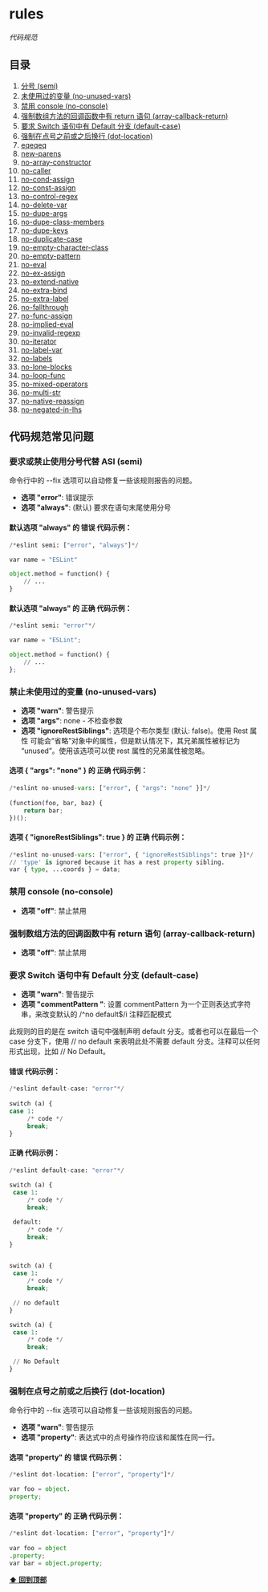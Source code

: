 # **rules**

*代码规范*

## <a name="table-of-contents">目录</a>

  1. [分号 (semi)](#semi)
  1. [未使用过的变量 (no-unused-vars)](#no-unused-vars)
  1. [禁用 console (no-console)](#no-console)
  1. [强制数组方法的回调函数中有 return 语句 (array-callback-return)](#array-callback-return)
  1. [要求 Switch 语句中有 Default 分支 (default-case)](#default-case)
  1. [强制在点号之前或之后换行 (dot-location)](#dot-location)
  1. [eqeqeq](#eqeqeq)
  1. [new-parens](#new-parens)
  1. [no-array-constructor](#no-array-constructor)
  1. [no-caller](#no-caller)
  1. [no-cond-assign](#no-cond-assign)
  1. [no-const-assign](#no-const-assign)
  1. [no-control-regex](#no-control-regex)
  1. [no-delete-var](#no-delete-var)
  1. [no-dupe-args](#no-dupe-args)
  1. [no-dupe-class-members](#no-dupe-class-members)
  1. [no-dupe-keys](#no-dupe-keys)
  1. [no-duplicate-case](#no-duplicate-case)
  1. [no-empty-character-class](#no-empty-character-class)
  1. [no-empty-pattern](#no-empty-pattern)
  1. [no-eval](#no-eval)
  1. [no-ex-assign](#no-ex-assign)
  1. [no-extend-native](#no-extend-native)
  1. [no-extra-bind](#no-extra-bind)
  1. [no-extra-label](#no-extra-label)
  1. [no-fallthrough](#no-fallthrough)
  1. [no-func-assign](#no-func-assign)
  1. [no-implied-eval](#no-implied-eval)
  1. [no-invalid-regexp](#no-invalid-regexp)
  1. [no-iterator](#no-iterator)
  1. [no-label-var](#no-label-var)
  1. [no-labels](#no-labels)
  1. [no-lone-blocks](#no-lone-blocks)
  1. [no-loop-func](#no-loop-func)
  1. [no-mixed-operators](#no-mixed-operators)
  1. [no-multi-str](#no-multi-str)
  1. [no-native-reassign](#no-native-reassign)
  1. [no-negated-in-lhs](#no-negated-in-lhs)
  
## 代码规范常见问题

### <a name="semi">要求或禁止使用分号代替 ASI (semi)</a>

命令行中的 --fix 选项可以自动修复一些该规则报告的问题。

  - **选项 "error"**: 错误提示
  - **选项 "always"**: (默认) 要求在语句末尾使用分号

#### 默认选项 "always" 的 **错误** 代码示例：

```python
/*eslint semi: ["error", "always"]*/

var name = "ESLint"

object.method = function() {
    // ...
}
```
#### 默认选项 "always" 的 正确 代码示例：

```python
/*eslint semi: "error"*/

var name = "ESLint";

object.method = function() {
    // ...
};
```
   
### <a name="no-unused-vars">禁止未使用过的变量 (no-unused-vars)</a>


  - **选项 "warn"**: 警告提示
  - **选项 "args"**: none - 不检查参数
  - **选项 "ignoreRestSiblings"**: 选项是个布尔类型 (默认: false)。使用 Rest 属性 可能会“省略”对象中的属性，但是默认情况下，其兄弟属性被标记为 “unused”。使用该选项可以使 rest 属性的兄弟属性被忽略。
  
#### 选项 { "args": "none" } 的 正确 代码示例：

```python
/*eslint no-unused-vars: ["error", { "args": "none" }]*/
    
(function(foo, bar, baz) {
    return bar;
})();
```
#### 选项 { "ignoreRestSiblings": true } 的 正确 代码示例：

```python
/*eslint no-unused-vars: ["error", { "ignoreRestSiblings": true }]*/
// 'type' is ignored because it has a rest property sibling.
var { type, ...coords } = data;
```
      

### <a name="no-console">禁用 console (no-console)</a>


  - **选项 "off"**: 禁止禁用



### <a name="array-callback-return">强制数组方法的回调函数中有 return 语句 (array-callback-return)</a>


  - **选项 "off"**: 禁止禁用

 ### <a name="default-case">要求 Switch 语句中有 Default 分支 (default-case)</a>
 - **选项 "warn"**: 警告提示
 - **选项 "commentPattern "**: 设置 commentPattern 为一个正则表达式字符串，来改变默认的 /^no default$/i 注释匹配模式
 
 此规则的目的是在 switch 语句中强制声明 default 分支。或者也可以在最后一个 case 分支下，使用 // no default 来表明此处不需要 default 分支。注释可以任何形式出现，比如 // No Default。
 
#### 错误 代码示例：

```python
/*eslint default-case: "error"*/
 
switch (a) {
case 1:
     /* code */
     break;
}
```
#### 正确 代码示例：

```python
/*eslint default-case: "error"*/
         
switch (a) {
 case 1:
     /* code */
     break;

 default:
     /* code */
     break;
}


switch (a) {
 case 1:
     /* code */
     break;

 // no default
}

switch (a) {
 case 1:
     /* code */
     break;

 // No Default
}
```
   
   ### <a name="dot-location">强制在点号之前或之后换行 (dot-location)</a>
   
   命令行中的 --fix 选项可以自动修复一些该规则报告的问题。
   - **选项 "warn"**: 警告提示
   - **选项 "property"**: 表达式中的点号操作符应该和属性在同一行。
   
#### 选项 "property" 的 错误 代码示例：

```python
/*eslint dot-location: ["error", "property"]*/

var foo = object.
property;
```
#### 选项 "property" 的 正确 代码示例：

```python
/*eslint dot-location: ["error", "property"]*/
       
var foo = object
.property;
var bar = object.property;
```   
   
**[⬆ 回到顶部](#table-of-contents)**
